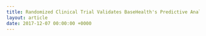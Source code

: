 ```yaml
---
title: Randomized Clinical Trial Validates BaseHealth's Predictive Analytics
layout: article
date: 2017-12-07 00:00:00 +0000
---
```

